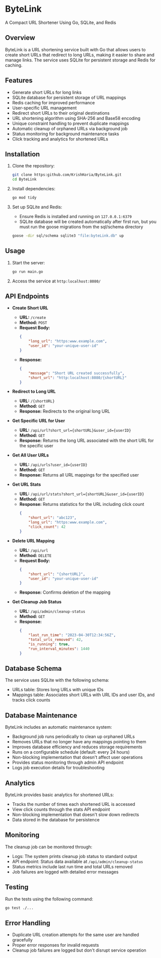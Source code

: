  # ByteLink

 A Compact URL Shortener Using Go, SQLite, and Redis

 ## Overview

 ByteLink is a URL shortening service built with Go that allows users to create short URLs that redirect to long URLs, making it easier to share and manage links. The service uses SQLite for persistent storage and Redis for caching.

 ## Features

 - Generate short URLs for long links
 - SQLite database for persistent storage of URL mappings
 - Redis caching for improved performance
 - User-specific URL management
 - Redirect short URLs to their original destinations
 - URL shortening algorithm using SHA-256 and Base58 encoding
 - Unique constraint handling to prevent duplicate mappings
 - Automatic cleanup of orphaned URLs via background job
 - Status monitoring for background maintenance tasks
 - Click tracking and analytics for shortened URLs

 ## Installation

 1. Clone the repository:
    ```sh
    git clone https:github.com/KrishKoria/ByteLink.git
    cd ByteLink
    ```

 2. Install dependencies:
    ```sh
    go mod tidy
    ```

 3. Set up SQLite and Redis:
    - Ensure Redis is installed and running on `127.0.0.1:6379`
    - SQLite database will be created automatically after first run, but you must run the goose migrations from the sql/schema directory
    ```sh
    goose -dir sql/schema sqlite3 "file:byteLink.db" up
    ```

 ## Usage

 1. Start the server:
    ```sh
    go run main.go
    ```

 2. Access the service at `http:localhost:8080/`

 ## API Endpoints

 - **Create Short URL**
   - **URL:** `/create`
   - **Method:** `POST`
   - **Request Body:**
     ```json
     {
         "long_url": "https:www.example.com",
         "user_id": "your-unique-user-id"
     }
     ```
   - **Response:**
     ```json
     {
         "message": "Short URL created successfully",
         "short_url": "http:localhost:8080/{shortURL}"
     }
     ```

 - **Redirect to Long URL**
   - **URL:** `/{shortURL}`
   - **Method:** `GET`
   - **Response:** Redirects to the original long URL

 - **Get Specific URL for User**
   - **URL:** `/api/url?short_url={shortURL}&user_id={userID}`
   - **Method:** `GET`
   - **Response:** Returns the long URL associated with the short URL for the specific user

 - **Get All User URLs**
   - **URL:** `/api/urls?user_id={userID}`
   - **Method:** `GET`
   - **Response:** Returns all URL mappings for the specified user

 - **Get URL Stats**
   - **URL:** `/api/url/stats?short_url={shortURL}&user_id={userID}`
   - **Method:** `GET`
   - **Response:** Returns statistics for the URL including click count
     ```json
     {
         "short_url": "abc123",
         "long_url": "https:www.example.com",
         "click_count": 42
     }
     ```

 - **Delete URL Mapping**
   - **URL:** `/api/url`
   - **Method:** `DELETE`
   - **Request Body:**
     ```json
     {
         "short_url": "{shortURL}",
         "user_id": "your-unique-user-id"
     }
     ```
   - **Response:** Confirms deletion of the mapping

 - **Get Cleanup Job Status**
   - **URL:** `/api/admin/cleanup-status`
   - **Method:** `GET`
   - **Response:**
     ```json
     {
         "last_run_time": "2023-04-30T12:34:56Z",
         "total_urls_removed": 42,
         "is_running": true,
         "run_interval_minutes": 1440
     }
     ```

 ## Database Schema

 The service uses SQLite with the following schema:
 - URLs table: Stores long URLs with unique IDs
 - Mappings table: Associates short URLs with URL IDs and user IDs, and tracks click counts

 ## Database Maintenance

 ByteLink includes an automatic maintenance system:

 - Background job runs periodically to clean up orphaned URLs
 - Removes URLs that no longer have any mappings pointing to them
 - Improves database efficiency and reduces storage requirements
 - Runs on a configurable schedule (default: every 24 hours)
 - Non-blocking implementation that doesn't affect user operations
 - Provides status monitoring through admin API endpoint
 - Logs job execution details for troubleshooting

 ## Analytics

 ByteLink provides basic analytics for shortened URLs:

 - Tracks the number of times each shortened URL is accessed
 - View click counts through the stats API endpoint
 - Non-blocking implementation that doesn't slow down redirects
 - Data stored in the database for persistence

 ## Monitoring

 The cleanup job can be monitored through:

 - Logs: The system prints cleanup job status to standard output
 - API endpoint: Status data available at `/api/admin/cleanup-status`
 - Status metrics include last run time and total URLs removed
 - Job failures are logged with detailed error messages

 ## Testing

 Run the tests using the following command:
 ```sh
 go test ./...
 ```

 ## Error Handling

 - Duplicate URL creation attempts for the same user are handled gracefully
 - Proper error responses for invalid requests
 - Cleanup job failures are logged but don't disrupt service operation
